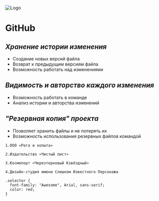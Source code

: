 ![Logo](https://camo.githubusercontent.com/79ee96a8b8fa098c44d1ca302006f24d008408a1c22fc13260437214d705a23d/68747470733a2f2f6e65746f6c6f67792d636f64652e6769746875622e696f2f6769742d686f6d65776f726b732f696e74726f64756374696f6e2f6173736574732f6c6f676f2e706e67)

# **GitHub**
 ## *Хранение истории изменения*
 * Создание новых версий файла
 * Возврат к предыдущим версиям файла
 * Возможность работать над изменениями


 ## *Видимость и авторство каждого изменения* 
* Возможность работать в команде 
* Анализ истории и авторства изменений

## *"Резервная копия" проекта*
* Позволяет хранить файлы и не потерять их
* Возможность использования резервных файлов командой





```
1.ООО «Рога и копыта»

2.Издательство «Чиcтый лист»

3.Космопорт «Черезтерновый Кзвёздный»

4.Дизайн-студия имени Слишком Известного Персонажа
```

```
.selector {
  font-family: "Awesome", Arial, sans-serif;
  color: red;
}
```